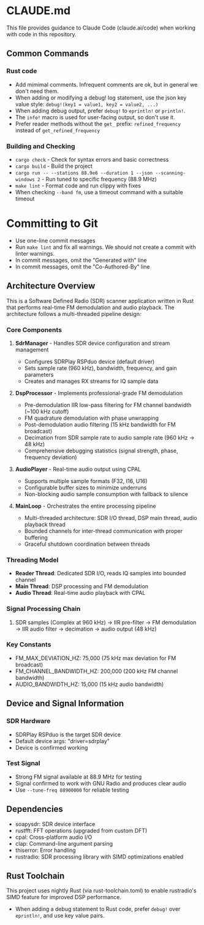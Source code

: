 # CLAUDE.md

This file provides guidance to Claude Code (claude.ai/code) when working with code in this repository.

## Common Commands

### Rust code
- Add mimimal comments. Infrequent comments are ok, but in general we don't need them.
- When adding or modifying a debug! log statement, use the json key value style: `debug!(key1 = value1, key2 = value2, ...)`
- When adding debug output, prefer `debug!` to `eprintln!` or `println!`.
- The `info!` macro is used for user-facing output, so don't use it.
- Prefer reader methods without the `get_` prefix: `refined_frequency` instead of `get_refined_frequency`

### Building and Checking
- `cargo check` - Check for syntax errors and basic correctness
- `cargo build` - Build the project
- `cargo run -- --stations 88.9e6 --duration 1 --json --scanning-windows 2` - Run tuned to specific frequency (88.9 MHz)
- `make lint` - Format code and run clippy with fixes
- When checking `--band fm`, use a timeout command with a suitable timeout

# Committing to Git
- Use one-line commit messages
- Run `make lint` and fix all warnings. We should not create a commit with linter warnings.
- In commit messages, omit the "Generated with" line
- In commit messages, omit the "Co-Authored-By" line

## Architecture Overview

This is a Software Defined Radio (SDR) scanner application written in Rust that performs real-time FM demodulation and audio playback. The architecture follows a multi-threaded pipeline design:

### Core Components

1. **SdrManager** - Handles SDR device configuration and stream management
   - Configures SDRPlay RSPduo device (default driver)
   - Sets sample rate (960 kHz), bandwidth, frequency, and gain parameters
   - Creates and manages RX streams for IQ sample data

2. **DspProcessor** - Implements professional-grade FM demodulation
   - Pre-demodulation IIR low-pass filtering for FM channel bandwidth (~100 kHz cutoff)
   - FM quadrature demodulation with phase unwrapping
   - Post-demodulation audio filtering (15 kHz bandwidth for FM broadcast)
   - Decimation from SDR sample rate to audio sample rate (960 kHz → 48 kHz)
   - Comprehensive debugging statistics (signal strength, phase, frequency deviation)

3. **AudioPlayer** - Real-time audio output using CPAL
   - Supports multiple sample formats (F32, I16, U16)
   - Configurable buffer sizes to minimize underruns
   - Non-blocking audio sample consumption with fallback to silence

4. **MainLoop** - Orchestrates the entire processing pipeline
   - Multi-threaded architecture: SDR I/O thread, DSP main thread, audio playback thread
   - Bounded channels for inter-thread communication with proper buffering
   - Graceful shutdown coordination between threads

### Threading Model
- **Reader Thread**: Dedicated SDR I/O, reads IQ samples into bounded channel
- **Main Thread**: DSP processing and FM demodulation
- **Audio Thread**: Real-time audio playback with CPAL

### Signal Processing Chain
1. SDR samples (Complex<f32> at 960 kHz) → IIR pre-filter → FM demodulation → IIR audio filter → decimation → audio output (48 kHz)

### Key Constants
- FM_MAX_DEVIATION_HZ: 75,000 (75 kHz max deviation for FM broadcast)
- FM_CHANNEL_BANDWIDTH_HZ: 200,000 (200 kHz FM channel bandwidth)
- AUDIO_BANDWIDTH_HZ: 15,000 (15 kHz audio bandwidth)

## Device and Signal Information

### SDR Hardware
- SDRPlay RSPduo is the target SDR device
- Default device args: "driver=sdrplay"
- Device is confirmed working

### Test Signal
- Strong FM signal available at 88.9 MHz for testing
- Signal confirmed to work with GNU Radio and produces clear audio
- Use `--tune-freq 88900000` for reliable testing

## Dependencies
- soapysdr: SDR device interface
- rustfft: FFT operations (upgraded from custom DFT)
- cpal: Cross-platform audio I/O
- clap: Command-line argument parsing
- thiserror: Error handling
- rustradio: SDR processing library with SIMD optimizations enabled

## Rust Toolchain
This project uses nightly Rust (via rust-toolchain.toml) to enable rustradio's SIMD feature for improved DSP performance.
- When adding a debug statement to Rust code, prefer `debug!` over `eprintln!`, and use key value pairs.
